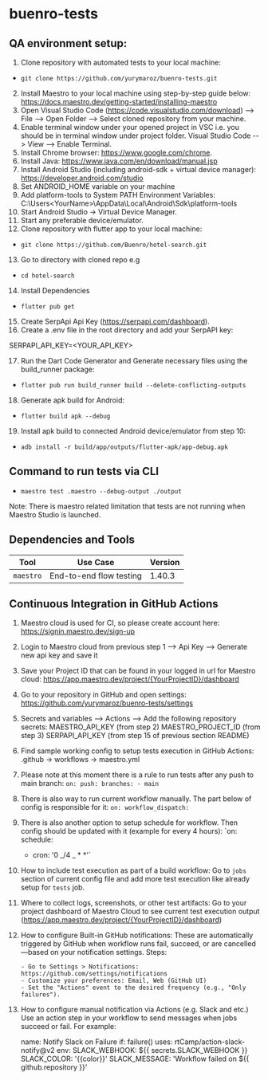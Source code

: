 # buenro-tests

## QA environment setup:

1. Clone repository with automated tests to your local machine:

- `git clone https://github.com/yurymaroz/buenro-tests.git`

2. Install Maestro to your local machine using step-by-step guide below:
   https://docs.maestro.dev/getting-started/installing-maestro
3. Open Visual Studio Code (https://code.visualstudio.com/download) --> File --> Open Folder --> Select cloned repository from your machine.
4. Enable terminal window under your opened project in VSC i.e. you should be in terminal window under project folder.
   Visual Studio Code --> View --> Enable Terminal.
5. Install Chrome browser: https://www.google.com/chrome.
6. Install Java: https://www.java.com/en/download/manual.jsp
7. Install Android Studio (including android-sdk + virtual device manager): https://developer.android.com/studio
8. Set ANDROID_HOME variable on your machine
9. Add platform-tools to System PATH Environment Variables:
   C:\Users\<YourName>\AppData\Local\Android\Sdk\platform-tools
10. Start Android Studio -> Virtual Device Manager.
11. Start any preferable device/emulator.
12. Clone repository with flutter app to your local machine:

- `git clone https://github.com/Buenro/hotel-search.git`

13. Go to directory with cloned repo e.g

- `cd hotel-search`

14. Install Dependencies

- `flutter pub get`

15. Create SerpApi Api Key (https://serpapi.com/dashboard).
16. Create a .env file in the root directory and add your SerpAPI key:

SERPAPI_API_KEY=<YOUR_API_KEY>

17. Run the Dart Code Generator and Generate necessary files using the build_runner package:

- `flutter pub run build_runner build --delete-conflicting-outputs`

18. Generate apk build for Android:

- `flutter build apk --debug`

19. Install apk build to connected Android device/emulator from step 10:

- `adb install -r build/app/outputs/flutter-apk/app-debug.apk`

## Command to run tests via CLI

- `maestro test .maestro --debug-output ./output`

Note: There is maestro related limitation that tests are not running when Maestro Studio is launched.

## Dependencies and Tools

| Tool      | Use Case                | Version |
| --------- | ----------------------- | ------- |
| `maestro` | End-to-end flow testing | 1.40.3  |

## Continuous Integration in GitHub Actions

1.  Maestro cloud is used for CI, so please create account here: https://signin.maestro.dev/sign-up
2.  Login to Maestro cloud from previous step 1 --> Api Key --> Generate new api key and save it
3.  Save your Project ID that can be found in your logged in url for Maestro cloud:
    https://app.maestro.dev/project/{YourProjectID}/dashboard
4.  Go to your repository in GitHub and open settings:
    https://github.com/yurymaroz/buenro-tests/settings
5.  Secrets and variables --> Actions --> Add the following repository secrets:
    MAESTRO_API_KEY (from step 2)
    MAESTRO_PROJECT_ID (from step 3)
    SERPAPI_API_KEY (from step 15 of previous section README)
6.  Find sample working config to setup tests execution in GitHub Actions:
    .github -> workflows -> maestro.yml
7.  Please note at this moment there is a rule to run tests after any push to main branch:
    `on:
push:
    branches:
        - main`
8.  There is also way to run current workflow manually. The part below of config is responsible for it:
    `on:
workflow_dispatch:`
9.  There is also another option to setup schedule for workflow. Then config should be updated with it (example for every 4 hours):
    `on:
    schedule:
    - cron: '0 _/4 _ \* \*'`
10. How to include test execution as part of a build workflow:
    Go to `jobs` section of current config file and add more test execution like already setup for `tests` job.
11. Where to collect logs, screenshots, or other test artifacts:
    Go to your project dashboard of Maestro Cloud to see current test execution output (https://app.maestro.dev/project/{YourProjectID}/dashboard)
12. How to configure Built-in GitHub notifications:
    These are automatically triggered by GitHub when workflow runs fail, succeed, or are cancelled—based on your notification settings.
    Steps:

        - Go to Settings > Notifications: https://github.com/settings/notifications
        - Customize your preferences: Email, Web (GitHub UI)
        - Set the "Actions" event to the desired frequency (e.g., "Only failures").

13. How to configure manual notification via Actions (e.g. Slack and etc.)
    Use an action step in your workflow to send messages when jobs succeed or fail. For example:

    name: Notify Slack on Failure
    if: failure()
    uses: rtCamp/action-slack-notify@v2
    env:
    SLACK_WEBHOOK: ${{ secrets.SLACK_WEBHOOK }}
    SLACK_COLOR: '{{color}}'
    SLACK_MESSAGE: 'Workflow failed on ${{ github.repository }}'
